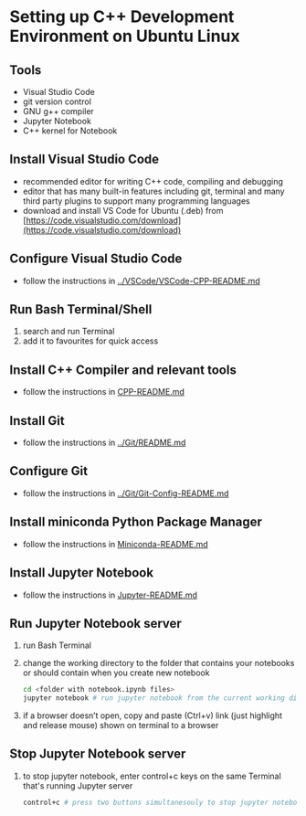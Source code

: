 # Setting up C++ Development Environment on Ubuntu Linux

## Tools

- Visual Studio Code
- git version control
- GNU g++ compiler
- Jupyter Notebook
- C++ kernel for Notebook

## Install Visual Studio Code

- recommended editor for writing C++ code, compiling and debugging
- editor that has many built-in features including git, terminal and many third party plugins to support many programming languages
- download and install VS Code for Ubuntu (.deb) from [https://code.visualstudio.com/download](https://code.visualstudio.com/download)

## Configure Visual Studio Code

- follow the instructions in [../VSCode/VSCode-CPP-README.md](../VSCode/VSCode-CPP-README.md)

## Run Bash Terminal/Shell

1. search and run Terminal
2. add it to favourites for quick access

## Install C++ Compiler and relevant tools

- follow the instructions in [CPP-README.md](CPP-README.md)

## Install Git

- follow the instructions in [../Git/README.md](../Git/README.md)

## Configure Git

- follow the instructions in [../Git/Git-Config-README.md](../Git/Git-Config-README.md)

## Install miniconda Python Package Manager

- follow the instructions in [Miniconda-README.md](Miniconda-README.md)

## Install Jupyter Notebook

- follow the instructions in [Jupyter-README.md](Jupyter-README.md)

## Run Jupyter Notebook server

1. run Bash Terminal
2. change the working directory to the folder that contains your notebooks or should contain when you create new notebook

    ```bash
    cd <folder with notebook.ipynb files>
    jupyter notebook # run jupyter notebook from the current working directory
    ```

3. if a browser doesn’t open, copy and paste (Ctrl+v) link (just highlight and release mouse) shown on terminal to a browser

## Stop Jupyter Notebook server

1. to stop jupyter notebook, enter control+c keys on the same Terminal that's running Jupyter server

    ```bash
    control+c # press two buttons simultanesouly to stop jupyter notebook server
    ```